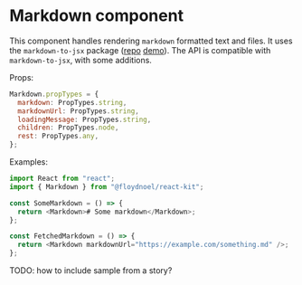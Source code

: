 # Markdown component

This component handles rendering `markdown` formatted text and files. It uses the `markdown-to-jsx` package ([repo](https://github.com/probablyup/markdown-to-jsx/) [demo](https://probablyup.com/markdown-to-jsx/)). The API is compatible with `markdown-to-jsx`, with some additions.

Props:

```js
Markdown.propTypes = {
  markdown: PropTypes.string,
  markdownUrl: PropTypes.string,
  loadingMessage: PropTypes.string,
  children: PropTypes.node,
  rest: PropTypes.any,
};
```

Examples:

```js
import React from "react";
import { Markdown } from "@floydnoel/react-kit";

const SomeMarkdown = () => {
  return <Markdown># Some markdown</Markdown>;
};

const FetchedMarkdown = () => {
  return <Markdown markdownUrl="https://example.com/something.md" />;
};
```

TODO: how to include sample from a story?
